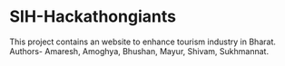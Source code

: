 # SIH-Hackathongiants
This project contains an website to enhance tourism industry in Bharat.
<br>
Authors- Amaresh, Amoghya, Bhushan, Mayur, Shivam, Sukhmannat.
